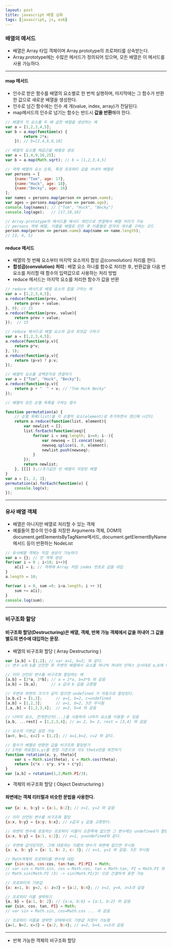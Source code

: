 ```yaml
---
layout: post
title: javascript 배열 심화
tags: [javascript, js, es6]
---
```


### 배열의 메서드

* 배열은 Array 타입 객체이며 Array.prototype의 프로퍼티를 상속받는다.
* Array.prototype에는 수많은 메서드가 정의되어 있으며, 모든 배열은 이 메서드를 사용 가능하다.

---

#### map 메서드
* 인수로 받은 함수를 배열의 요소별로 한 번씩 실행하며, 마지막에는 그 함수가 반환한 값으로 새로운 배열을 생성한다.
* 인수로 넘긴 함수에는 인수 세 개(value, index, array)가 전달된다.
* map메서드의 인수로 넘기는 함수는 반드시 **값을 반환**해야 한다.

```javascript
// 배열의 각 요소를 두 배 곱한 배열을 생성하는 예
var a = [1,2,3,4,5];
var b = a.map(function(x) {
        return 2*x; 
    }); // b=[2,4,6,8,10]

// 배열의 요소별 제곱근을 배열로 생성
var a = [1,4,9,16,25];
var b = a.map(Math.sqrt); // b = [1,2,3,4,5]

// 객체 배열의 요소 순회, 특정 프로퍼티 값을 꺼내어 배열로
var persons = [
    {name:"Tom", age: 17},
    {name:"Huck", age: 18},
    {name:"Becky", age: 16}
];
var names = persons.map(person => person.name);
var ages = persons.map(person => person.age);
console.log(names); // ["Tom", "Huck", "Becky"]
console.log(age);   // [17,18,16]

// Array.prototype의 메서드를 메서드 체인으로 연결해서 배열 처리가 가능
// persons 객체 배열, 이름을 배열로 만든 후 이름별로 문자의 개수를 구하는 코드
person.map(person => person.name).map(name => name.length);
// [3, 4, 5]
```


#### reduce 메서드
* 배열의 첫 번째 요소부터 마지막 요소까지 합성 곱(convolution) 처리를 한다.
* **합성곱(convolution) 처리** : 배열 요소 하나를 함수로 처리한 후, 반환값을 다음 번 요소를 처리할 때 함수의 입력값으로 사용하는 처리 방법
* reduce 메서드는 마지막 요소를 처리한 함수가 값을 반환

```javascript
// reduce 메서드로 배열 요소의 합을 구하는 예
var a = [1,2,3,4,5];
a.reduce(function(prev, value){
    return prev + value;
}, 0); // 15
a.reduce(function(prev, value){
    return prev + value;
});  // 15

// reduce 메서드로 배열 요소의 곱과 최댓값 구하기
var a = [1,2,3,4,5];
a.reduce(function(p,v){
    return p*v;
}, 1);
a.reduce(function(p,v){
    return (p>v) ? p:v;
});

// 배열의 요소를 공백문자로 연결하기
var a = ["Tom", "Huck", "Becky"];
a.reduce(function(p,v){
    return p + "  " + v; // "Tom Huck Becky"
});
```


```javascript
// 배열의 모든 순열 목록을 구하는 함수

function permutation(a) {
    // 순열 목록(list)을 각 순열의 요소(element)로 추가하면서 갱신해 나간다.
    return a.reduce(function(list, element){
        var newlist = [];
        list.forEach(function(seq){
            for(var i = seq.length; i>=0; i--){
                var newseq = [].concat(seq);
                newseq.splice(i, 0, element);
                newlist.push(newseq);
            }
        });
        return newlist;
    }, [[]] );//초기값은 빈 배열이 저장된 배열
}
var a = [1, 2, 3];
permutation(a).forEach(function(v) {
    console.log(v);
});
```


---


### 유사 배열 객체
* 배열은 아니지만 배열로 처리할 수 있는 객체
* 예를들어 함수의 인수를 저장한 Arguments 객체, DOM의 document.getElementsByTagName메서드, document.getElementByName 메서드 등이 반환하는 NodeList

```javascript
// 유사배열 객체는 직접 생성이 가능하다
var a = {}; // 빈 객체 생성
for(var i = 0 ; i<10; i++){
    a[i] = i; // 객체에 Array 처럼 index 번호로 값을 대입
}
a.length = 10;

for(var i = 0, sum =0; i<a.length; i ++ ){
    sum += a[i];
}
console.log(sum);
```

---

### 비구조화 할당

#### 비구조화 할당(Destructuring)은 배열, 객체, 반복 가능 객체에서 값을 꺼내어 그 값을 별도의 변수에 대입하는 문장.


* 배열의 비구조화 할당 ( Array Destructuring )

```javascript
var [a,b] = [1,2]; // var a=1, b=2; 와 같다.
// 변수 a와 b를 선언한 후 우변의 배열에서 요소를 하나씩 꺼내어 인덱스 순서대로 a,b에 대입

// 이미 선언된 변수를 비구조화 할당하는 예
[a,b] = [2*a, 3*b]; // a = 2*a, b=3*b 와 같음
[a,b] = [b,a];      // a 값과 b 값을 교환함

// 우변과 좌변의 크기가 같지 않으면 undefined 가 자동으로 할당된다.
[a,b,c] = [1,2];      // a=1, b=2, c=undefined 
[a,b] = [1,2,3];      // a=1, b=2, 3은 무시됨
[,a,,b] = [1,2,3,4];  // a=2, b=4 와 같음

// 나머지 요소, 전개연산자(...)를 사용하여 나머지 요소를 이용할 수 있음
[a,b, ...rest] = [1,2,3,4]; // a= 2, b= 2, rest = [3,4] 와 같음

// 요소의 기본값 설정 가능
[a=0, b=1, c=2] = [1,2]; // a=1,b=2, c=2 와 같다.

// 함수가 배열로 반환한 값을 비구조화 할당받기
// 2차원 좌표점(x,y)를 원점 기준으로 각도 theta만큼 회전하기
function rotation(x, y, theta){
    var s = Math.sin(theta), c = Math.cos(theta);
    return [c*x - s*y, s*x + c*y];
}
var [a,b] = rotation(1,2,Math.PI/3);
```

* 객체의 비구조화 할당 ( Object Destructuring )
#### 좌변에는 객체 리터럴과 비슷한 문법을 사용한다.

```javascript
var {a: x, b:y} = {a:1, b:2}; // x=1, y=2 와 같음

// 이미 선언된 변수를 비구조화 할당
{a:x, b:y} = {a:y, b:x}; // x값과 y 값을 교환한다.

// 좌변의 변수에 호응하는 프로퍼티 이름이 오른쪽에 없으면 그 변수에는 undefined가 할당
{a:x, b:y} = {a:1, c:2}; // x=1, y=undefined와 같다.

// 우변에 값이있지만, 그에 대응하는 이름의 변수가 좌변에 없으면 무시됨
{a: x, b: y} = {a: 1, b: 2, c: 3}; // x=1, y=2 와 같음. 3은 무시됨

// Math객체의 프로퍼티를 변수에 대입
var {sin:sin, cos:cos, tan:tan, PI:PI} = Math;
// var sin = Math.sin, cos = Math.cos, tan = Math.tan, PI = Math.PI 와 같다.
// Math.sin(Math.PI /3) -> sin(Math.PI/3) 으로 간결하게 표현 가능

// 프로퍼티의 기본값
{a: x=1, b: y=2, c: z=3} = {a:2, b:4}; // x=2, y=4, z=3과 같음

// 프로퍼티 이름 생략하기
{a, b} = {a:1, b: 2}; // {a:a, b:b} = {a:1, b:2} 와 같음
var {sin, cos, tan, PI} = Math;
// var sin = Math.sin, cos=Math.cos ... 과 같음

// 프로퍼티 이름을 생략한 상태에서도 기본값 지정이 가능함
{a=1, b=2, c=3} = {a:2, b:4}; // a=2, b=4, c=3과 같음
```

---

* 반복 가능한 객체의 비구조화 할당
